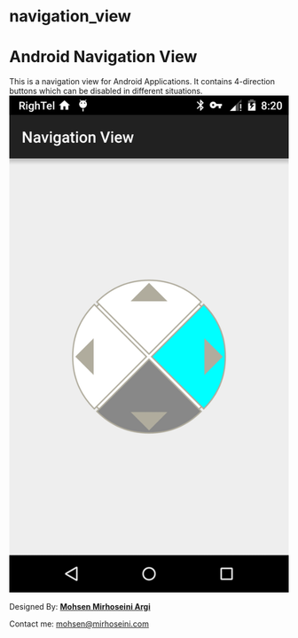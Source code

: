 # navigation_view

<h1>Android Navigation View</h1>
This is a navigation view for Android Applications. It contains 4-direction buttons which can be disabled in different situations.<br />

<center><img src="https://raw.githubusercontent.com/mmirhoseini/navigation_view/master/Screenshot.png" /></center>

Designed By: <a href="http://www.mirhoseini.com" target="_blank"><b>Mohsen Mirhoseini Argi</b></a><br />

Contact me: mohsen@mirhoseini.com
